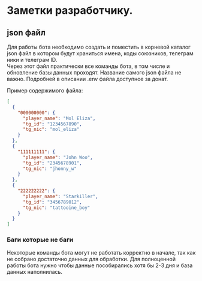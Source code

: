 # Заметки разработчику.

## json файл
Для работы бота необходимо создать и поместить в корневой каталог json файл в котором будут храниться 
имена, коды союзников, телеграм ники и телеграм ID.  
Через этот файл практически все команды бота, в том числе и обновление базы данных проходят. 
Название самого json файла не важно. Подробней в описании .env файла доступное за донат. 

Пример содержимого файла:
```json
[
  {
    "000000000": {
      "player_name": "Mol Eliza",
      "tg_id": "1234567890",
      "tg_nic": "mol_eliza"
    }
  },
  {
    "111111111": {
      "player_name": "John Woo",
      "tg_id": "2345678901",
      "tg_nic": "jhonny_w"
    }
  },
  {
    "222222222": {
      "player_name": "Starkiller",
      "tg_id": "3456789012",
      "tg_nic": "tattooine_boy"
    }
  }
]
```

### Баги которые не баги
Некоторые команды бота могут не работать корректно в начале, так как не собрано достаточно данных для обработки. 
Для полноценной работы бота нужно чтобы данные пособирались хотя бы 2-3 дня и база данных наполнилась.